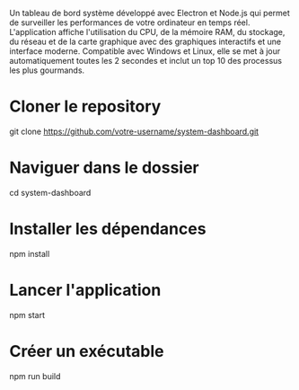 Un tableau de bord système développé avec Electron et Node.js qui permet de surveiller les performances de votre ordinateur en temps réel. L'application affiche l'utilisation du CPU, de la mémoire RAM, du stockage, du réseau et de la carte graphique avec des graphiques interactifs et une interface moderne. Compatible avec Windows et Linux, elle se met à jour automatiquement toutes les 2 secondes et inclut un top 10 des processus les plus gourmands.

# Cloner le repository
git clone https://github.com/votre-username/system-dashboard.git

# Naviguer dans le dossier
cd system-dashboard

# Installer les dépendances
npm install

# Lancer l'application
npm start

# Créer un exécutable
npm run build